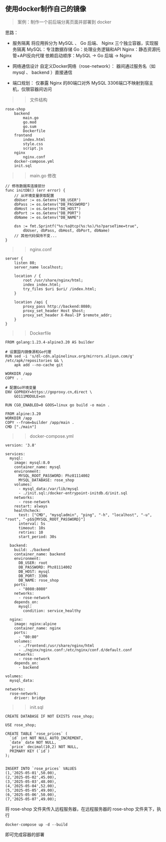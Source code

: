 
## 使用docker制作自己的镜像

> 案例：制作一个前后端分离页面并部署到 docker

思路：

- 服务隔离
将应用拆分为 MySQL 、 Go 后端、 Nginx 三个独立容器，实现服务隔离
MySQL：专注数据存储
Go：处理业务逻辑和API
Nginx：静态资源托管+API反向代理
依赖启动顺序：MySQL -> Go 后端 -> Nginx

- 网络通信设计
自定义Docker网络（rose-network）：
器间通过服务名（如 mysql 、 backend ）直接通信

- 端口规划：
仅暴露 Nginx 的80端口对外
MySQL 3306端口不映射到宿主机，仅限容器间访问

>> 文件结构

```
rose-shop
	backend
		main.go
		go.mod
		go.sum
		Dockerfile
	frontend
		index.html
		style.css
		script.js
	nginx
		nginx.conf
	docker-compose.yml
	init.sql
```

>> main.go 修改

```
// 修改数据库连接部分
func initDB() (err error) {
    // 从环境变量获取配置
    dbUser := os.Getenv("DB_USER")
    dbPass := os.Getenv("DB_PASSWORD")
    dbHost := os.Getenv("DB_HOST")
    dbPort := os.Getenv("DB_PORT")
    dbName := os.Getenv("DB_NAME")
    
    dsn := fmt.Sprintf("%s:%s@tcp(%s:%s)/%s?parseTime=true",
        dbUser, dbPass, dbHost, dbPort, dbName)
    // 其他代码保持不变...
}
```

>> nginx.conf

```
server {
    listen 80;
    server_name localhost;
    
    location / {
        root /usr/share/nginx/html;
        index index.html;
        try_files $uri $uri/ /index.html;
    }

    location /api {
        proxy_pass http://backend:8080;
        proxy_set_header Host $host;
        proxy_set_header X-Real-IP $remote_addr;
    }
}
```

>> Dockerfile

```
FROM golang:1.23.4-alpine3.20 AS builder

# 设置国内镜像源和Go代理
RUN sed -i 's/dl-cdn.alpinelinux.org/mirrors.aliyun.com/g' /etc/apk/repositories && \
    apk add --no-cache git

WORKDIR /app
COPY . .

# 配置Go环境变量
ENV GOPROXY=https://goproxy.cn,direct \
    GO111MODULE=on

RUN CGO_ENABLED=0 GOOS=linux go build -o main .

FROM alpine:3.20
WORKDIR /app
COPY --from=builder /app/main .
CMD ["./main"]
```

>> docker-compose.yml

```
version: '3.8'

services:
  mysql:
    image: mysql:8.0
    container_name: mysql
    environment:
      MYSQL_ROOT_PASSWORD: Phz81114002
      MYSQL_DATABASE: rose_shop
    volumes:
      - mysql_data:/var/lib/mysql
      - ./init.sql:/docker-entrypoint-initdb.d/init.sql
    networks:
      - rose-network
    restart: always
    healthcheck:
      test: ["CMD", "mysqladmin", "ping", "-h", "localhost", "-u", "root", "-p$${MYSQL_ROOT_PASSWORD}"]
      interval: 5s
      timeout: 10s
      retries: 10
      start_period: 30s

  backend:
    build: ./backend
    container_name: backend
    environment:
      DB_USER: root
      DB_PASSWORD: Phz81114002
      DB_HOST: mysql
      DB_PORT: 3306
      DB_NAME: rose_shop
    ports:
      - "8080:8080"
    networks:
      - rose-network
    depends_on:
      mysql:
        condition: service_healthy

  nginx:
    image: nginx:alpine
    container_name: nginx
    ports:
      - "80:80"
    volumes:
      - ./frontend:/usr/share/nginx/html
      - ./nginx/nginx.conf:/etc/nginx/conf.d/default.conf
    networks:
      - rose-network
    depends_on:
      - backend

volumes:
  mysql_data:

networks:
  rose-network:
    driver: bridge
```

>> init.sql

```
CREATE DATABASE IF NOT EXISTS rose_shop;

USE rose_shop;

CREATE TABLE `rose_prices` (
  `id` int NOT NULL AUTO_INCREMENT,
  `date` date NOT NULL,
  `price` decimal(10,2) NOT NULL,
  PRIMARY KEY (`id`)
);


INSERT INTO `rose_prices` VALUES 
(1,'2025-05-01',50.00),
(2,'2025-05-02',45.00),
(3,'2025-05-03',48.00),
(4,'2025-05-04',52.00),
(5,'2025-05-05',49.00),
(6,'2025-05-06',50.00),
(7,'2025-05-07',49.00);
```

将 rose-shop 文件夹传入远程服务器，在远程服务器的 rose-shop 文件夹下，执行

```
docker-compose up -d --build
```

即可完成容器的部署